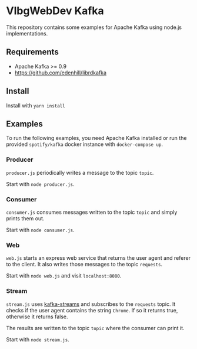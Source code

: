 # VlbgWebDev Kafka

This repository contains some examples for Apache Kafka using node.js implementations.

## Requirements

* Apache Kafka >= 0.9
* https://github.com/edenhill/librdkafka

## Install

Install with `yarn install`

## Examples

To run the following examples, you need Apache Kafka installed or run the
provided `spotify/kafka` docker instance with `docker-compose up`.

### Producer

`producer.js` periodically writes a message to the topic `topic`.

Start with `node producer.js`.

### Consumer

`consumer.js` consumes messages written to the topic `topic` and simply prints them out.

Start with `node consumer.js`.

### Web

`web.js` starts an express web service that returns the user agent and referer to the client.
It also writes those messages to the topic `requests`.

Start with `node web.js` and visit `localhost:8080`.

### Stream

`stream.js` uses [kafka-streams](https://github.com/nodefluent/kafka-streams) and subscribes to the `requests` topic. It checks if the user agent contains the string `Chrome`. If so it returns true, otherwise it returns false.

The results are written to the topic `topic` where the consumer can print it.

Start with `node stream.js`.